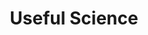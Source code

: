 ---
layout: external
title: Useful Science
description: "One sentence summaries of science to improve your life. Role: Founder."
category: projects
external_url: http://usefulscience.org
tags: [open science, open source, science, startup, company, summary, useful science, usefulsci, jaan altosaar]
image:
  thumb: usefulscience-square-logo.png
published: true
---